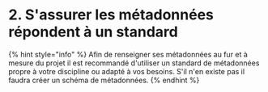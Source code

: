 # 2. S'assurer les métadonnées répondent à un standard

{% hint style="info" %}
Afin de renseigner ses métadonnées au fur et à mesure du projet il est recommandé d'utiliser un standard de métadonnées propre à votre discipline ou adapté à vos besoins. S'il n'en existe pas il faudra créer un schéma de métadonnées.
{% endhint %}
